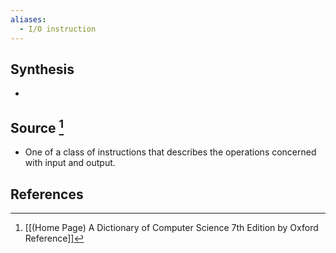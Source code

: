 ```yaml
---
aliases:
  - I/O instruction
---
```

## Synthesis
- 
## Source [^1]
- One of a class of instructions that describes the operations concerned with input and output.
## References

[^1]: [[(Home Page) A Dictionary of Computer Science 7th Edition by Oxford Reference]]